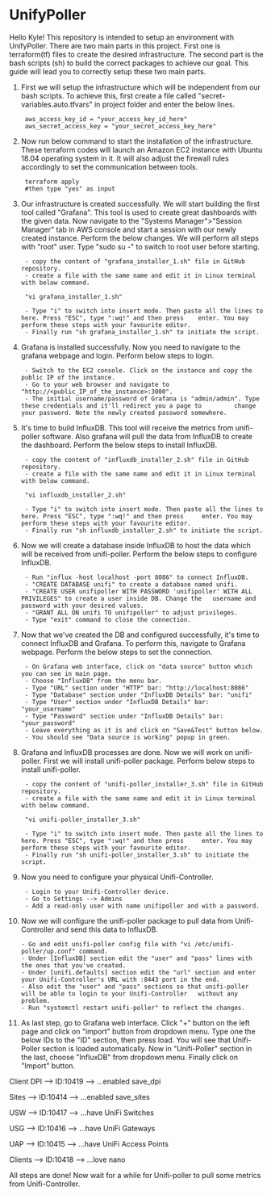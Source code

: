 # UnifyPoller

Hello Kyle! This repository is intended to setup an environment with UnifyPoller. There are two main parts in this project. First one is terraform(tf) files to create the desired infrastructure. The second part is the bash scripts (sh) to build the correct packages to achieve our goal. This guide will lead you to correctly setup these two main parts.

1) First we will setup the infrastructure which will be independent from our bash scripts. To achieve this, first create a file called "secret-variables.auto.tfvars" in project folder and enter the below lines.

        aws_access_key_id = "your_access_key_id_here"
        aws_secret_access_key = "your_secret_access_key_here"
        
2) Now run below command to start the installation of the infrastructure. These terraform codes will launch an Amazon EC2 instance with Ubuntu 18.04 operating system in it. It will also adjust the firewall rules accordingly to set the communication between tools.

        terraform apply 
        #then type "yes" as input
        
3) Our infrastructure is created successfully. We will start building the first tool called "Grafana". This tool is used to create great dashboards with the given data. Now navigate to the "Systems Manager">"Session Manager" tab in AWS console and start a session with our newly created instance. Perform the below changes. We will perform all steps with "root" user. Type "sudo su -" to switch to root user before starting.

        - copy the content of "grafana_installer_1.sh" file in GitHub repository.
        - create a file with the same name and edit it in Linux terminal with below command. 
        
        "vi grafana_installer_1.sh"
        
        - Type "i" to switch into insert mode. Then paste all the lines to here. Press "ESC", type ":wq!" and then press    enter. You may perform these steps with your favourite editor.
        - Finally run "sh grafana_installer_1.sh" to initiate the script.
        
4) Grafana is installed successfully. Now you need to navigate to the grafana webpage and login. Perform below steps to login.

        - Switch to the EC2 console. Click on the instance and copy the public IP of the instance.
        - Go to your web browser and navigate to "http://<public_IP_of_the_instance>:3000".
        - The initial username/password of Grafana is "admin/admin". Type these credentials and it'll redirect you a page to         change your password. Note the newly created password somewhere.
        
5) It's time to build InfluxDB. This tool will receive the metrics from unifi-poller software. Also grafana will pull the data from InfluxDB to create the dashboard. Perform the below steps to install InfluxDB.

        - copy the content of "influxdb_installer_2.sh" file in GitHub repository.
        - create a file with the same name and edit it in Linux terminal with below command. 
        
        "vi influxdb_installer_2.sh"
        
        - Type "i" to switch into insert mode. Then paste all the lines to here. Press "ESC", type ":wq!" and then press     enter. You may perform these steps with your favourite editor.
        - Finally run "sh influxdb_installer_2.sh" to initiate the script.
        
6) Now we will create a database inside InfluxDB to host the data which will be received from unifi-poller. Perform the below steps to configure InfluxDB.
 
        - Run "influx -host localhost -port 8086" to connect InfluxDB.
        - "CREATE DATABASE unifi" to create a database named unifi.
        - "CREATE USER unifipoller WITH PASSWORD 'unifipoller' WITH ALL PRIVILEGES" to create a user inside DB. Change the   username and password with your desired values.
        - "GRANT ALL ON unifi TO unifipoller" to adjust privileges.
        - Type "exit" command to close the connection.
        
7) Now that we've created the DB and configured successfully, it's time to connect InfluxDB and Grafana. To perform this, navigate to Grafana webpage. Perform the below steps to set the connection.
 
        - On Grafana web interface, click on "data source" button which you can see in main page.
        - Choose "InfluxDB" from the menu bar.
        - Type "URL" section under "HTTP" bar: "http://localhost:8086"
        - Type "Database" section under "InfluxDB Details" bar: "unifi"
        - Type "User" section under "InfluxDB Details" bar: "your_username"
        - Type "Password" section under "InfluxDB Details" bar: "your_password"
        - Leave everything as it is and click on "Save&Test" button below.
        - You should see "Data source is working" popup in green.
        
8) Grafana and InfluxDB processes are done. Now we will work on unifi-poller. First we will install unifi-poller package. Perform below steps to install unifi-poller.

        - copy the content of "unifi-poller_installer_3.sh" file in GitHub repository.
        - create a file with the same name and edit it in Linux terminal with below command. 
        
        "vi unifi-poller_installer_3.sh"
        
        - Type "i" to switch into insert mode. Then paste all the lines to here. Press "ESC", type ":wq!" and then press     enter. You may perform these steps with your favourite editor.
        - Finally run "sh unifi-poller_installer_3.sh" to initiate the script.
        
9) Now you need to configure your physical Unifi-Controller.

        - Login to your Unifi-Controller device.
        - Go to Settings --> Admins
        - Add a read-only user with name unifipoller and with a password.
        
10) Now we will configure the unifi-poller package to pull data from Unifi-Controller and send this data to InfluxDB.

        - Go and edit unifi-poller config file with "vi /etc/unifi-poller/up.conf" command.
        - Under [InfluxDB] section edit the "user" and "pass" lines with the ones that you've created.
        - Under [unifi.defaults] section edit the "url" section and enter your Unifi-Controller's URL with :8443 port in the end.
        - Also edit the "user" and "pass" sections so that unifi-poller will be able to login to your Unifi-Controller   without any problem.
        - Run "systemctl restart unifi-poller" to reflect the changes.

11) As last step, go to Grafana web interface. Click "+" button on the left page and click on "import" button from dropdown menu. Type one the below IDs to the "ID" section, then press load. You will see that Unifi-Poller section is loaded automatically. Now in "Unifi-Poller" section in the last, choose "InfluxDB" from dropdown menu. Finally click on "Import" button.

Client DPI --> ID:10419 --> …enabled save_dpi

Sites      --> ID:10414	--> …enabled save_sites

USW        --> ID:10417	--> …have UniFi Switches

USG        --> ID:10416	--> …have UniFi Gateways

UAP        --> ID:10415	--> …have UniFi Access Points

Clients    --> ID:10418	--> …love nano
        
All steps are done! Now wait for a while for Unifi-poller to pull some metrics from Unifi-Controller.



 
        
